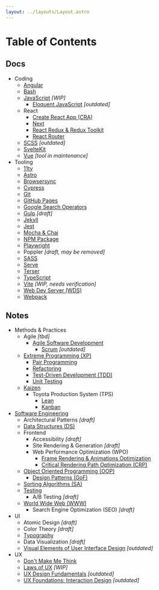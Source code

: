 ```yaml
---
layout: ../layouts/Layout.astro
---
```

# Table of Contents

## Docs
  
- Coding
  - [Angular](docs/coding/angular/)
  - [Bash](docs/coding/bash/)
  - [JavaScript](docs/coding/js/) *[WIP]*
    - [Eloquent JavaScript](docs/coding/js/eloquent_js/) *[outdated]*
  - React
    - [Create React App (CRA)](docs/coding/react/cra/)
    - [Next](docs/coding/react/next/)
    - [React Redux & Redux Toolkit](docs/coding/react/react_redux_toolkit/)
    - [React Router](docs/coding/react/react_router/)
  - [SCSS](docs/coding/scss/) *[outdated]*
  - [SvelteKit](docs/coding/sveltekit/)
  - [Vue](docs/coding/vue/) *[tool in maintenance]*
- Tooling
  - [11ty](docs/tooling/11ty/)
  - [Astro](docs/tooling/astro/)
  - [Browsersync](docs/tooling/browsersync/)
  - [Cypress](docs/tooling/cypress/)
  - [Git](docs/tooling/git/)
  - [GitHub Pages](docs/tooling/gh_pages/)
  - [Google Search Operators](docs/tooling/google_search_operators/)
  - [Gulp](docs/tooling/gulp/) *[draft]*
  - [Jekyll](docs/tooling/jekyll/)
  - [Jest](docs/tooling/jest/)
  - [Mocha & Chai](docs/tooling/mocha-chai/)
  - [NPM Package](docs/tooling/npm/)
  - [Playwright](docs/tooling/playwright/)
  - Poppler[](docs/tooling/poppler/) *[draft, may be removed]*
  - [SASS](docs/tooling/sass/)
  - [Serve](docs/tooling/serve/)
  - [Terser](docs/tooling/terser/)
  - [TypeScript](docs/tooling/ts/)
  - [Vite](docs/tooling/vite/) *[WIP, needs verification]*
  - [Web Dev Server (WDS)](docs/tooling/wds/)
  - [Webpack](docs/tooling/webpack/)

## Notes
  
- Methods & Practices
  - Agile[](notes/method/agile/) *[tbd]*
    - [Agile Software Development](notes/method/agile/agile_software_dev/)
      - [Scrum](notes/method/agile/scrum/) *[outdated]*
  - [Extreme Programming (XP)](notes/method/xp/)
    - [Pair Programming](notes/method/xp/pair_programming/)
    - [Refactoring](notes/method/xp/refactoring/)
    - [Test-Driven Development (TDD)](notes/method/xp/tdd/)
    - [Unit Testing](notes/method/xp/unit/)
  - [Kaizen](notes/method/kaizen/)
    - Toyota Production System (TPS)
      - [Lean](notes/method/kaizen/lean/)
      - [Kanban](notes/method/kaizen/kanban/)
- [Software Engineering](notes/se/)
  - Architectural Patterns[](notes/se/arch_patterns/) *[draft]*
  - [Data Structures (DS)](notes/se/data_structures/)
  - Frontend
    - Accessibility[](notes/frontend/accessibility/) *[draft]*
    - Site Rendering & Generation[](notes/frontend/site_rendering_and_generation/) *[draft]*
    - Web Performance Optimization (WPO)
      - [Frame Rendering & Animations Optimization](notes/se/frontend/wpo/rendering_optimization/)
      - [Critical Rendering Path Optimization (CRP)](notes/se/frontend/wpo/crp/)
  - [Object Oriented Programming (OOP)](notes/se/oop/)
    - [Design Patterns (GoF)](notes/se/oop/design_patterns/)
  - [Sorting Algorithms (SA)](notes/se/sorting_algorithms/)
  - [Testing](notes/se/testing/)
    - A/B Testing[](notes/se/testing/ab/) *[draft]*
  - [World Wide Web (WWW)](notes/se/www/)
    - Search Engine Optimization (SEO)[](notes/se/www/seo/) *[draft]*
- UI
  - Atomic Design[](notes/ui/atomic_design/) *[draft]*
  - Color Theory[](notes/ui/color/) *[draft]*
  - [Typography](notes/ui/typography/)
  - Data Visualization[](notes/ui/data_visualization/) *[draft]*
  - [Visual Elements of User Interface Design](notes/ui/visual_elements_of_ui_design/) *[outdated]*
- UX
  - [Don't Make Me Think](notes/ux/dont_make_me_think/)
  - [Laws of UX](notes/ux/laws_of_ux/) *[WIP]*
  - [UX Design Fundamentals](notes/ux/ux_design_fundamentals/) *[outdated]*
  - [UX Foundations: Interaction Design](notes/ux/ux_foundations_ixd/) *[outdated]*

